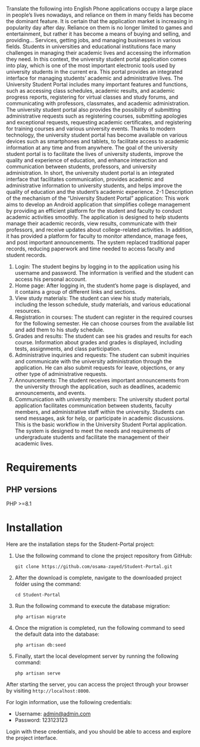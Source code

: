 Translate the following into English
Phone applications occupy a large place in people’s lives nowadays, and reliance on them in many fields has become the dominant feature. It is certain that the application market is increasing in popularity day after day. Reliance on them is no longer limited to games and entertainment, but rather it has become a means of buying and selling, and providing... Services, getting jobs, and managing businesses in various fields.
Students in universities and educational institutions face many challenges in managing their academic lives and accessing the information they need. In this context, the university student portal application comes into play, which is one of the most important electronic tools used by university students in the current era. This portal provides an integrated interface for managing students’ academic and administrative lives.
The University Student Portal includes many important features and functions, such as accessing class schedules, academic results, and academic progress reports, registering for virtual classes and study forums, and communicating with professors, classmates, and academic administration.
The university student portal also provides the possibility of submitting administrative requests such as registering courses, submitting apologies and exceptional requests, requesting academic certificates, and registering for training courses and various university events. Thanks to modern technology, the university student portal has become available on various devices such as smartphones and tablets, to facilitate access to academic information at any time and from anywhere.
The goal of the university student portal is to facilitate the lives of university students, improve the quality and experience of education, and enhance interaction and communication between students, professors, and university administration.
In short, the university student portal is an integrated interface that facilitates communication, provides academic and administrative information to university students, and helps improve the quality of education and the student’s academic experience.
2-1 Description of the mechanism of the “University Student Portal” application:
This work aims to develop an Android application that simplifies college management by providing an efficient platform for the student and faculty to conduct academic activities smoothly. The application is designed to help students manage their academic records, view results, communicate with their professors, and receive updates about college-related activities. In addition, it has provided a platform for faculty to monitor attendance, manage fees, and post important announcements. The system replaced traditional paper records, reducing paperwork and time needed to access faculty and student records.
1. Login: The student begins by logging in to the application using his username and password. The information is verified and the student can access his personal account.
2. Home page: After logging in, the student’s home page is displayed, and it contains a group of different links and sections.
3. View study materials: The student can view his study materials, including the lesson schedule, study materials, and various educational resources.
4. Registration in courses: The student can register in the required courses for the following semester. He can choose courses from the available list and add them to his study schedule.
5. Grades and results: The student can see his grades and results for each course. Information about grades and grades is displayed, including tests, assignments, and class participation.
6. Administrative inquiries and requests: The student can submit inquiries and communicate with the university administration through the application. He can also submit requests for leave, objections, or any other type of administrative requests.
7. Announcements: The student receives important announcements from the university through the application, such as deadlines, academic announcements, and events.
8. Communication with university members: The university student portal application facilitates communication between students, faculty members, and administrative staff within the university. Students can send messages, ask for help, or participate in academic discussions.
This is the basic workflow in the University Student Portal application. The system is designed to meet the needs and requirements of undergraduate students and facilitate the management of their academic lives.

Requirements
============

PHP versions 
---------------------------
PHP >=8.1

Installation
============
Here are the installation steps for the Student-Portal project:

1. Use the following command to clone the project repository from GitHub:
   ```
   git clone https://github.com/osama-zayed/Student-Portal.git
   ```

2. After the download is complete, navigate to the downloaded project folder using the command:
   ```
   cd Student-Portal
   ```

3. Run the following command to execute the database migration:
   ```
   php artisan migrate
   ```

4. Once the migration is completed, run the following command to seed the default data into the database:
   ```
   php artisan db:seed
   ```

5. Finally, start the local development server by running the following command:
   ```
   php artisan serve
   ```

After starting the server, you can access the project through your browser by visiting `http://localhost:8000`.

For login information, use the following credentials:
- Username: admin@admin.com
- Password: 123123123

Login with these credentials, and you should be able to access and explore the project interface.
